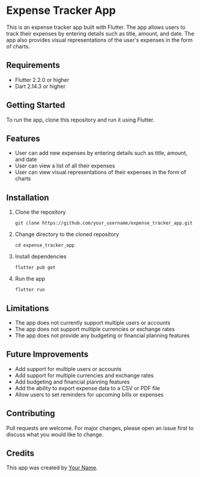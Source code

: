 
# Expense Tracker App

This is an expense tracker app built with Flutter. The app allows users to track their expenses by entering details such as title, amount, and date. The app also provides visual representations of the user's expenses in the form of charts.

## Requirements
- Flutter 2.2.0 or higher
- Dart 2.14.3 or higher

## Getting Started
To run the app, clone this repository and run it using Flutter.

## Features
- User can add new expenses by entering details such as title, amount, and date
- User can view a list of all their expenses
- User can view visual representations of their expenses in the form of charts

## Installation
1. Clone the repository
   ```
   git clone https://github.com/your_username/expense_tracker_app.git
   ```
2. Change directory to the cloned repository
   ```
   cd expense_tracker_app
   ```
3. Install dependencies
   ```
   flutter pub get
   ```
4. Run the app
   ```
   flutter run
   ```

## Limitations
- The app does not currently support multiple users or accounts
- The app does not support multiple currencies or exchange rates
- The app does not provide any budgeting or financial planning features

## Future Improvements
- Add support for multiple users or accounts
- Add support for multiple currencies and exchange rates
- Add budgeting and financial planning features
- Add the ability to export expense data to a CSV or PDF file
- Allow users to set reminders for upcoming bills or expenses

## Contributing
Pull requests are welcome. For major changes, please open an issue first to discuss what you would like to change.

## Credits
This app was created by [Your Name](https://github.com/adarsh-fr).
